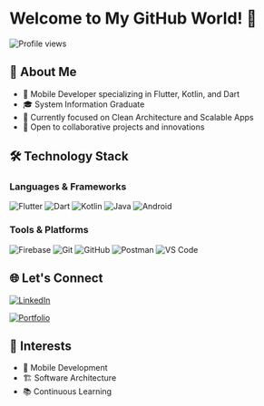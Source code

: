 # Welcome to My GitHub World! 🌟

![Profile views](https://komarev.com/ghpvc/?username=yourusername&style=for-the-badge&color=green)

## 👋 About Me
- 🚀 Mobile Developer specializing in Flutter, Kotlin, and Dart
- 🎓 System Information Graduate
- 🌱 Currently focused on Clean Architecture and Scalable Apps
- 🤝 Open to collaborative projects and innovations

## 🛠️ Technology Stack

### Languages & Frameworks
![Flutter](https://img.shields.io/badge/Flutter-02569B?style=for-the-badge&logo=flutter&logoColor=white)
![Dart](https://img.shields.io/badge/Dart-0175C2?style=for-the-badge&logo=dart&logoColor=white)
![Kotlin](https://img.shields.io/badge/Kotlin-0095D5?style=for-the-badge&logo=kotlin&logoColor=white)
![Java](https://img.shields.io/badge/Java-007396?style=for-the-badge&logo=java&logoColor=white)
![Android](https://img.shields.io/badge/Android-3DDC84?style=for-the-badge&logo=android&logoColor=white)

### Tools & Platforms
![Firebase](https://img.shields.io/badge/Firebase-FFCA28?style=for-the-badge&logo=firebase&logoColor=black)
![Git](https://img.shields.io/badge/Git-F05032?style=for-the-badge&logo=git&logoColor=white)
![GitHub](https://img.shields.io/badge/GitHub-181717?style=for-the-badge&logo=github&logoColor=white)
![Postman](https://img.shields.io/badge/Postman-FF6C37?style=for-the-badge&logo=postman&logoColor=white)
![VS Code](https://img.shields.io/badge/VS%20Code-007ACC?style=for-the-badge&logo=visual-studio-code&logoColor=white)

## 🌐 Let's Connect
[![LinkedIn](https://img.shields.io/badge/LinkedIn-0A66C2?style=for-the-badge&logo=linkedin&logoColor=white)](https://www.linkedin.com/in/https://www.linkedin.com/in/danny-putra-pertama)

[![Portfolio](https://img.shields.io/badge/Portfolio-000000?style=for-the-badge&logo=githubpages&logoColor=white)](https://yourportfolio.com)

## 🎯 Interests
- 📱 Mobile Development
- 🏗️ Software Architecture
- 📚 Continuous Learning
